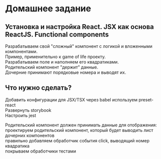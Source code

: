 # Домашнее задание

## Установка и настройка React. JSX как основа ReactJS. Functional components

Разрабатываем свой "сложный" компонент с логикой и вложенными компонентами.  
Пример, применительно к game of life проекту.  
Разрабатываем поле и наполняем его квадратиками.  
Родительский компонент "держит" данные.  
Дочерние принимают порядковые номера и выводят их.  

## Что нужно сделать?
Добавить конфигурации для JSX/TSX через babel используем preset-react  
Развернуть storybook  
Настроить jest  

Родительский компонент должен принимать данные для отображения:  
проектируем родительский компонент, который будет выводить лист дочерних компонентов  
правильно добавляем обработчик события click, выводящий номер квадратика  
покрываем обработчики тестами  
